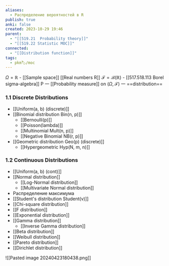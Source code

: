 ```yaml
---
aliases:
  - Распределение вероятностей в R
publish: true
anki: false
created: 2023-10-29 19:46
parent:
  - "[[519.21  Probability theory]]"
  - "[[519.22 Statistic MOC]]"
connected:
  - "[[Distribution function]]"
tags:
  - pkm🏷/moc
---
```


$\Omega=\mathbb{R}$ -  [[Sample space]] [[Real numbers R]]
$\mathcal{F}=\mathcal{B}(\mathbb{R})$ -  [[517.518.113 Borel sigma-algebra]]
P 一 [[Probability measure]] on $(\Omega,\mathcal{F})$ 一 ==distribution==

### 1.1 Discrete Distributions
- [[Uniform(a, b)  (discrete)]]
- [[Binomial distribution Bin(n, p)]]
	- [[Bernoulli(p)]]  
	- [[Poisson(lambda)]] 
	- [[Multinomial Mult(n, p)]]
	- [[Negative Binomial NB(r, p)]]
- [[Geometric distribution Geo(p) (discrete)]]
	- [[Hypergeometric Hyp(N, m, n)]]

### 1.2 Continuous Distributions
- [[Uniform(a, b)  (cont)]]
- [[Normal distribution]]
	- [[Log-Normal distribution]]
	- [[Multivariate Normal distribution]]
- Распределение максимума
- [[Student's distribution Student(v)]]
- [[Chi-square distribution]]
- [[F distribution]]
- [[Exponential distribution]]
- [[Gamma distribution]]
	- [[Inverse Gamma distribution]]
- [[Beta distribution]]
- [[Weibull distribution]]
- [[Pareto distribution]]
- [[Dirichlet distribution]]






![[Pasted image 20240423180438.png]]